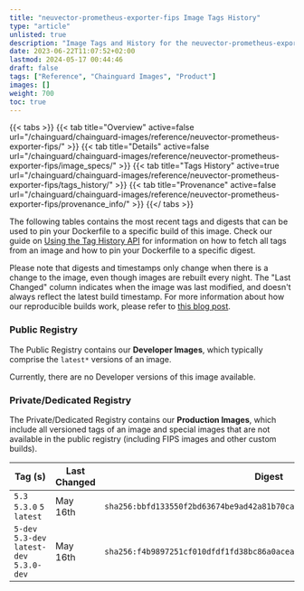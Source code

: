 ```yaml
---
title: "neuvector-prometheus-exporter-fips Image Tags History"
type: "article"
unlisted: true
description: "Image Tags and History for the neuvector-prometheus-exporter-fips Chainguard Image"
date: 2023-06-22T11:07:52+02:00
lastmod: 2024-05-17 00:44:46
draft: false
tags: ["Reference", "Chainguard Images", "Product"]
images: []
weight: 700
toc: true
---
```


{{< tabs >}}
{{< tab title="Overview" active=false url="/chainguard/chainguard-images/reference/neuvector-prometheus-exporter-fips/" >}}
{{< tab title="Details" active=false url="/chainguard/chainguard-images/reference/neuvector-prometheus-exporter-fips/image_specs/" >}}
{{< tab title="Tags History" active=true url="/chainguard/chainguard-images/reference/neuvector-prometheus-exporter-fips/tags_history/" >}}
{{< tab title="Provenance" active=false url="/chainguard/chainguard-images/reference/neuvector-prometheus-exporter-fips/provenance_info/" >}}
{{</ tabs >}}

The following tables contains the most recent tags and digests that can be used to pin your Dockerfile to a specific build of this image. Check our guide on [Using the Tag History API](/chainguard/chainguard-images/using-the-tag-history-api/) for information on how to fetch all tags from an image and how to pin your Dockerfile to a specific digest.

Please note that digests and timestamps only change when there is a change to the image, even though images are rebuilt every night. The "Last Changed" column indicates when the image was last modified, and doesn't always reflect the latest build timestamp. For more information about how our reproducible builds work, please refer to [this blog post](https://www.chainguard.dev/unchained/reproducing-chainguards-reproducible-image-builds).

### Public Registry
The Public Registry contains our **Developer Images**, which typically comprise the `latest*` versions of an image.

Currently, there are no Developer versions of this image available.

### Private/Dedicated Registry
The Private/Dedicated Registry contains our **Production Images**, which include all versioned tags of an image and special images that are not available in the public registry (including FIPS images and other custom builds).

| Tag (s)                                     | Last Changed | Digest                                                                    |
|---------------------------------------------|--------------|---------------------------------------------------------------------------|
|  `5.3` `5.3.0` `5` `latest`                 | May 16th     | `sha256:bbfd133550f2bd63674be9ad42a81b70cac34f8d42e99752d2f78cbf282dbc64` |
|  `5-dev` `5.3-dev` `latest-dev` `5.3.0-dev` | May 16th     | `sha256:f4b9897251cf010dfdf1fd38bc86a0aceaee2d24ff1b5481710b1bcbeda0fb5a` |

